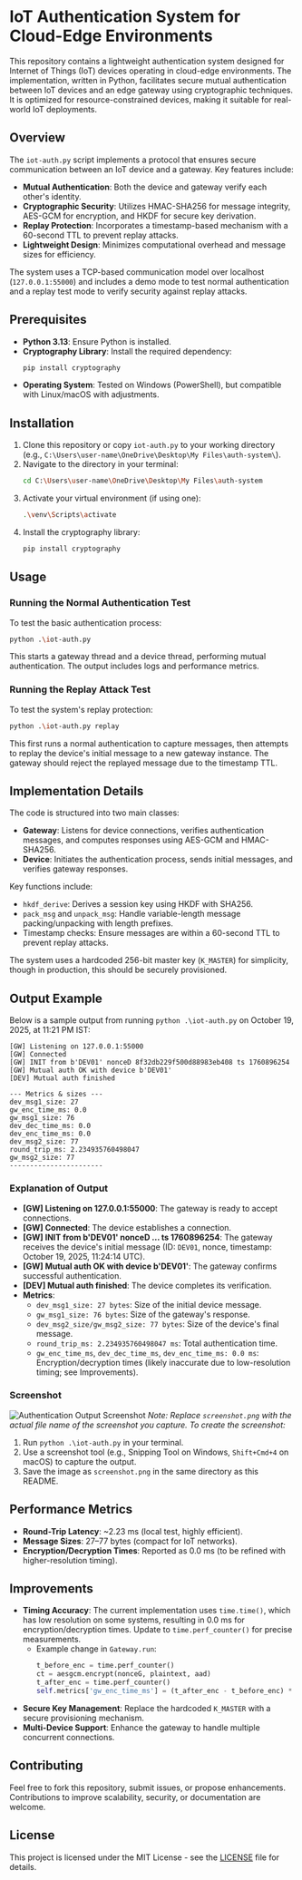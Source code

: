 # IoT Authentication System for Cloud-Edge Environments

This repository contains a lightweight authentication system designed for Internet of Things (IoT) devices operating in cloud-edge environments. The implementation, written in Python, facilitates secure mutual authentication between IoT devices and an edge gateway using cryptographic techniques. It is optimized for resource-constrained devices, making it suitable for real-world IoT deployments.

## Overview

The `iot-auth.py` script implements a protocol that ensures secure communication between an IoT device and a gateway. Key features include:

- **Mutual Authentication**: Both the device and gateway verify each other's identity.
- **Cryptographic Security**: Utilizes HMAC-SHA256 for message integrity, AES-GCM for encryption, and HKDF for secure key derivation.
- **Replay Protection**: Incorporates a timestamp-based mechanism with a 60-second TTL to prevent replay attacks.
- **Lightweight Design**: Minimizes computational overhead and message sizes for efficiency.

The system uses a TCP-based communication model over localhost (`127.0.0.1:55000`) and includes a demo mode to test normal authentication and a replay test mode to verify security against replay attacks.

## Prerequisites

- **Python 3.13**: Ensure Python is installed.
- **Cryptography Library**: Install the required dependency:
  ```bash
  pip install cryptography
  ```
- **Operating System**: Tested on Windows (PowerShell), but compatible with Linux/macOS with adjustments.

## Installation

1. Clone this repository or copy `iot-auth.py` to your working directory (e.g., `C:\Users\user-name\OneDrive\Desktop\My Files\auth-system\`).
2. Navigate to the directory in your terminal:
   ```bash
   cd C:\Users\user-name\OneDrive\Desktop\My Files\auth-system
   ```
3. Activate your virtual environment (if using one):
   ```bash
   .\venv\Scripts\activate
   ```
4. Install the cryptography library:
   ```bash
   pip install cryptography
   ```

## Usage

### Running the Normal Authentication Test

To test the basic authentication process:

```bash
python .\iot-auth.py
```

This starts a gateway thread and a device thread, performing mutual authentication. The output includes logs and performance metrics.

### Running the Replay Attack Test

To test the system's replay protection:

```bash
python .\iot-auth.py replay
```

This first runs a normal authentication to capture messages, then attempts to replay the device's initial message to a new gateway instance. The gateway should reject the replayed message due to the timestamp TTL.

## Implementation Details

The code is structured into two main classes:

- **Gateway**: Listens for device connections, verifies authentication messages, and computes responses using AES-GCM and HMAC-SHA256.
- **Device**: Initiates the authentication process, sends initial messages, and verifies gateway responses.

Key functions include:
- `hkdf_derive`: Derives a session key using HKDF with SHA256.
- `pack_msg` and `unpack_msg`: Handle variable-length message packing/unpacking with length prefixes.
- Timestamp checks: Ensure messages are within a 60-second TTL to prevent replay attacks.

The system uses a hardcoded 256-bit master key (`K_MASTER`) for simplicity, though in production, this should be securely provisioned.

## Output Example

Below is a sample output from running `python .\iot-auth.py` on October 19, 2025, at 11:21 PM IST:

```
[GW] Listening on 127.0.0.1:55000
[GW] Connected
[GW] INIT from b'DEV01' nonceD 8f32db229f500d88983eb408 ts 1760896254
[GW] Mutual auth OK with device b'DEV01'
[DEV] Mutual auth finished

--- Metrics & sizes ---
dev_msg1_size: 27
gw_enc_time_ms: 0.0
gw_msg1_size: 76
dev_dec_time_ms: 0.0
dev_enc_time_ms: 0.0
dev_msg2_size: 77
round_trip_ms: 2.234935760498047
gw_msg2_size: 77
-----------------------
```

### Explanation of Output
- **[GW] Listening on 127.0.0.1:55000**: The gateway is ready to accept connections.
- **[GW] Connected**: The device establishes a connection.
- **[GW] INIT from b'DEV01' nonceD ... ts 1760896254**: The gateway receives the device's initial message (ID: `DEV01`, nonce, timestamp: October 19, 2025, 11:24:14 UTC).
- **[GW] Mutual auth OK with device b'DEV01'**: The gateway confirms successful authentication.
- **[DEV] Mutual auth finished**: The device completes its verification.
- **Metrics**:
  - `dev_msg1_size: 27 bytes`: Size of the initial device message.
  - `gw_msg1_size: 76 bytes`: Size of the gateway's response.
  - `dev_msg2_size/gw_msg2_size: 77 bytes`: Size of the device's final message.
  - `round_trip_ms: 2.234935760498047 ms`: Total authentication time.
  - `gw_enc_time_ms`, `dev_dec_time_ms`, `dev_enc_time_ms: 0.0 ms`: Encryption/decryption times (likely inaccurate due to low-resolution timing; see Improvements).

### Screenshot
![Authentication Output Screenshot](screenshot.png)
*Note: Replace `screenshot.png` with the actual file name of the screenshot you capture. To create the screenshot:*
1. Run `python .\iot-auth.py` in your terminal.
2. Use a screenshot tool (e.g., Snipping Tool on Windows, `Shift+Cmd+4` on macOS) to capture the output.
3. Save the image as `screenshot.png` in the same directory as this README.

## Performance Metrics
- **Round-Trip Latency**: ~2.23 ms (local test, highly efficient).
- **Message Sizes**: 27–77 bytes (compact for IoT networks).
- **Encryption/Decryption Times**: Reported as 0.0 ms (to be refined with higher-resolution timing).

## Improvements
- **Timing Accuracy**: The current implementation uses `time.time()`, which has low resolution on some systems, resulting in 0.0 ms for encryption/decryption times. Update to `time.perf_counter()` for precise measurements.
  - Example change in `Gateway.run`:
    ```python
    t_before_enc = time.perf_counter()
    ct = aesgcm.encrypt(nonceG, plaintext, aad)
    t_after_enc = time.perf_counter()
    self.metrics['gw_enc_time_ms'] = (t_after_enc - t_before_enc) * 1000
    ```
- **Secure Key Management**: Replace the hardcoded `K_MASTER` with a secure provisioning mechanism.
- **Multi-Device Support**: Enhance the gateway to handle multiple concurrent connections.

## Contributing
Feel free to fork this repository, submit issues, or propose enhancements. Contributions to improve scalability, security, or documentation are welcome.

## License
This project is licensed under the MIT License - see the [LICENSE](LICENSE) file for details.